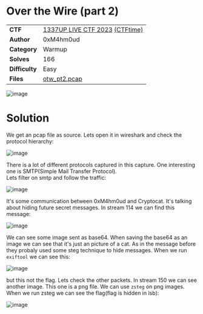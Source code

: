 # Over the Wire (part 2)

|||
|-|-|
|  **CTF**  |  [1337UP LIVE CTF 2023](https://ctf.intigriti.io/) [(CTFtime)](https://ctftime.org/event/2134)  |
|  **Author** |  0xM4hm0ud |
|  **Category** |  Warmup |
|  **Solves** |  166  |
|  **Difficulty** |  Easy |
| **Files** |  [otw_pt2.pcap](<otw_pt2.pcapng>)  |

![image](https://github.com/0xM4hm0ud/MyCTFChallenges/assets/80924519/c528a8b1-e7e8-4284-88c1-fd127096ba12)

# Solution

We get an pcap file as source. Lets open it in wireshark and check the protocol hierarchy:

![image](https://github.com/0xM4hm0ud/MyCTFChallenges/assets/80924519/c4f657c1-6b03-4ab5-87c0-ef51e9f38d73)

There is a lot of different protocols captured in this capture. One interesting one is SMTP(Simple Mail Transfer Protocol). <br/>
Lets filter on smtp and follow the traffic:

![image](https://github.com/0xM4hm0ud/MyCTFChallenges/assets/80924519/121b5a56-0ad9-4623-9f22-af0bad0544a1)

It's some communication between 0xM4hm0ud and Cryptocat. It's talking about hiding future secret messages. In stream 114 we can find this message:

![image](https://github.com/0xM4hm0ud/MyCTFChallenges/assets/80924519/80900788-36bd-404a-8730-4ed14f377065)

We can see some image sent as base64. When saving the base64 as an image we can see that it's just an picture of a cat. As in the message before they probaly used some steg technique to hide messages.
When we run `exiftool` we can see this:

![image](https://github.com/0xM4hm0ud/MyCTFChallenges/assets/80924519/d2bbaa58-0aca-419e-915a-5c1a1c215ac5)

but this not the flag. Lets check the other packets. In stream 150 we can see another image. This one is a png file. We can use `zsteg` on png images.
When we run zsteg we can see the flag(flag is hidden in lsb):

![image](https://github.com/0xM4hm0ud/MyCTFChallenges/assets/80924519/e3bd7cae-cb1b-4706-832b-6c6467cf01c8)
